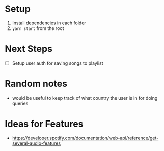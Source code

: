 # Setup

1. Install dependencies in each folder
2. `yarn start` from the root

# Next Steps

- [ ] Setup user auth for saving songs to playlist

# Random notes

- would be useful to keep track of what country the user is in for doing queries

# Ideas for Features


- https://developer.spotify.com/documentation/web-api/reference/get-several-audio-features
